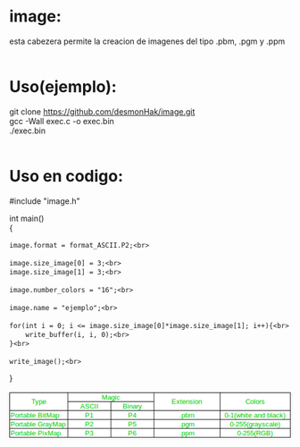 # image:
esta cabezera permite la creacion de imagenes del tipo .pbm, .pgm y .ppm<br>
<br>
# Uso(ejemplo):<br>
git clone https://github.com/desmonHak/image.git<br>
gcc -Wall exec.c -o exec.bin<br>
./exec.bin<br>
<br>
# Uso en codigo:<br>
#include "image.h"<br>

int main()<br>
{<br>

    image.format = format_ASCII.P2;<br>
    
    image.size_image[0] = 3;<br>
    image.size_image[1] = 3;<br>

    image.number_colors = "16";<br>

    image.name = "ejemplo";<br>

    for(int i = 0; i <= image.size_image[0]*image.size_image[1]; i++){<br>
        write_buffer(i, i, 0);<br>
    }<br>

    write_image();<br>

}<br>
<br>
 ![Alt text](https://github.com/desmonHak/image/blob/main/68747470733a2f2f6d656469612e6765656b73666f726765656b732e6f72672f77702d636f6e74656e742f75706c6f6164732f6e657470626d2e706e67?raw=true) 
